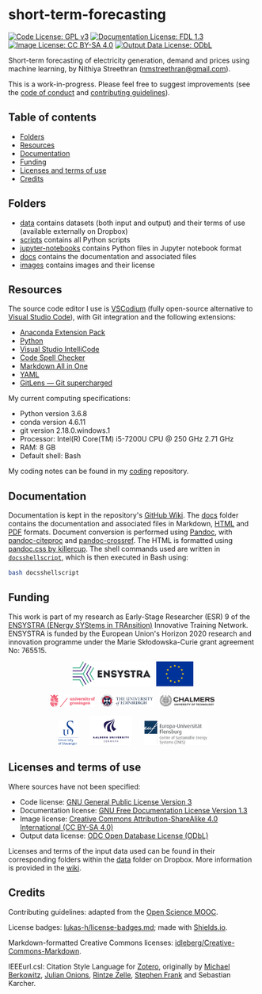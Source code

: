 # short-term-forecasting <!-- omit in toc -->

[![Code License: GPL v3](https://img.shields.io/badge/code-GPL%20v3-blue.svg)](https://www.gnu.org/licenses/gpl-3.0) 
[![Documentation License: FDL 1.3](https://img.shields.io/badge/docs-FDL%20v1.3-blue.svg)](https://www.gnu.org/licenses/fdl-1.3) 
[![Image License: CC BY-SA 4.0](https://img.shields.io/badge/images-CC%20BY--SA%204.0-lightgrey.svg)](https://creativecommons.org/licenses/by-sa/4.0/)
[![Output Data License: ODbL](https://img.shields.io/badge/output%20data-ODbL-brightgreen.svg)](https://opendatacommons.org/licenses/odbl/)

Short-term forecasting of electricity generation, demand and prices using machine learning, by Nithiya Streethran (nmstreethran@gmail.com).

This is a work-in-progress. Please feel free to suggest improvements (see the [code of conduct](/CODE_OF_CONDUCT.md) and [contributing guidelines](/CONTRIBUTING.md)). 

## Table of contents <!-- omit in toc -->

- [Folders](#folders)
- [Resources](#resources)
- [Documentation](#documentation)
- [Funding](#funding)
- [Licenses and terms of use](#licenses-and-terms-of-use)
- [Credits](#credits)

## Folders

* [data](https://www.dropbox.com/sh/vjo4gkfk6dlye6h/AAAQNltY7-Y4N9SQYjGZDHY5a?dl=0) contains datasets (both input and output) and their terms of use (available externally on Dropbox)
* [scripts](/scripts/) contains all Python scripts
* [jupyter-notebooks](/jupyter-notebooks/) contains Python files in Jupyter notebook format
* [docs](/docs/) contains the documentation and associated files 
* [images](/images/) contains images and their license

## Resources 

The source code editor I use is [VSCodium](https://vscodium.github.io/) (fully open-source alternative to [Visual Studio Code](https://code.visualstudio.com/)), with Git integration and the following extensions:

* [Anaconda Extension Pack](https://marketplace.visualstudio.com/items?itemName=ms-python.anaconda-extension-pack)
* [Python](https://marketplace.visualstudio.com/items?itemName=ms-python.python)
* [Visual Studio IntelliCode](https://marketplace.visualstudio.com/items?itemName=VisualStudioExptTeam.vscodeintellicode)
* [Code Spell Checker](https://marketplace.visualstudio.com/items?itemName=streetsidesoftware.code-spell-checker)
* [Markdown All in One](https://marketplace.visualstudio.com/itemdetails?itemName=yzhang.markdown-all-in-one)
* [YAML](https://marketplace.visualstudio.com/itemdetails?itemName=redhat.vscode-yaml)
* [GitLens — Git supercharged](https://marketplace.visualstudio.com/items?itemName=eamodio.gitlens)

My current computing specifications:

* Python version 3.6.8
* conda version 4.6.11
* git version 2.18.0.windows.1
* Processor: Intel(R) Core(TM) i5-7200U CPU @ 250 GHz 2.71 GHz
* RAM: 8 GB
* Default shell: Bash

My coding notes can be found in my [coding](https://github.com/nmstreethran/coding) repository.

## Documentation

Documentation is kept in the repository's [GitHub Wiki](https://github.com/ENSYSTRA/short-term-forecasting/wiki). The [docs](/docs/) folder contains the documentation and associated files in Markdown, [HTML](/docs/docs.html) and [PDF](/docs/docs.pdf) formats. Document conversion is performed using [Pandoc](https://pandoc.org/MANUAL.html), with [pandoc-citeproc](https://github.com/jgm/pandoc-citeproc) and [pandoc-crossref](https://github.com/lierdakil/pandoc-crossref). The HTML is formatted using [pandoc.css by killercup](https://gist.github.com/killercup/5917178#file-pandoc-css). The shell commands used are written in [`docsshellscript`](/docsshellscript), which is then executed in Bash using:

```sh
bash docsshellscript
```

## Funding

This work is part of my research as Early-Stage Researcher (ESR) 9 of the [ENSYSTRA (ENergy SYStems in TRAnsition)](https://ensystra.eu/) Innovative Training Network. ENSYSTRA is funded by the European Union's Horizon 2020 research and innovation programme under the Marie Skłodowska-Curie grant agreement No: 765515.

<p align=center><img src="docs/logos/ensystra-ls.png" alt="ENSYSTRA" height="50" title="ENSYSTRA">&nbsp;&nbsp;&nbsp;<img src="docs/logos/eu.jpg" alt="European Union" height="50" title="This project has received funding from the European Union's Horizon 2020 research and innovation programme under the Marie Skłodowska-Curie grant agreement No: 765515."></p>

<p align=center><img src="docs/logos/rug.png" alt="University of Groningen" height="25" title="University of Groningen">&nbsp;&nbsp;&nbsp;<img src="docs/logos/uoe.png" alt="University of Edinburgh" height="25" title="University of Edinburgh">&nbsp;&nbsp;&nbsp;<img src="docs/logos/chalmers.png" alt="Chalmers University of Technology" height="25" title="Chalmers University of Technology"></p>

<p align=center><img src="docs/logos/uis.png" alt="University of Stavanger" height="50" title="University of Stavanger">&nbsp;&nbsp;&nbsp;&nbsp;&nbsp;&nbsp;<img src="docs/logos/aau.png" alt="Aalborg University" height="60" title="Aalborg University">&nbsp;&nbsp;&nbsp;&nbsp;&nbsp;&nbsp;<img src="docs/logos/euf.png" alt="University of Flensburg" height="50" title="University of Flensburg"></p>

## Licenses and terms of use

Where sources have not been specified:

* Code license: [GNU General Public License Version 3](/LICENSE.md)
* Documentation license: [GNU Free Documentation License Version 1.3](/docs/License.md)
* Image license: [Creative Commons Attribution-ShareAlike 4.0 International (CC BY-SA 4.0)](/images/LICENSE.md)
* Output data license: [ODC Open Database License (ODbL)](/data/output/LICENSE.md)

Licenses and terms of the input data used can be found in their corresponding folders within the [data](https://www.dropbox.com/sh/vjo4gkfk6dlye6h/AAAQNltY7-Y4N9SQYjGZDHY5a?dl=0) folder on Dropbox. More information is provided in the [wiki](https://github.com/ENSYSTRA/short-term-forecasting/wiki).

## Credits

Contributing guidelines: adapted from the [Open Science MOOC](https://github.com/OpenScienceMOOC/Module-5-Open-Research-Software-and-Open-Source/blob/master/CONTRIBUTING.md).

License badges: [lukas-h/license-badges.md](https://gist.github.com/lukas-h/2a5d00690736b4c3a7ba); made with [Shields.io](http://shields.io/).

Markdown-formatted Creative Commons licenses: [idleberg/Creative-Commons-Markdown](https://github.com/idleberg/Creative-Commons-Markdown).

IEEEurl.csl: Citation Style Language for [Zotero](https://www.zotero.org/), originally by [Michael Berkowitz](mailto:mberkowi@gmu.edu), [Julian Onions](mailto:julian.onions@gmail.com), [Rintze Zelle](http://twitter.com/rintzezelle), [Stephen Frank](http://www.zotero.org/sfrank) and Sebastian Karcher.
